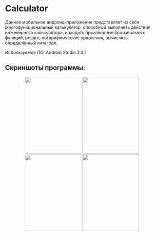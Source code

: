 # Calculator
<p>Данное мобильное андроид-приложение представляет из себя многофункциональный калькулятор, способный выполнять действия инженерного калькулятора, находить производные произвольных функций, решать логарифмические уравнения, вычислять определённый интеграл.</p>
<p><i>Используемое ПО:</i> Android Studio 3.0.1</p>
<h2 align="left"> Скриншоты программы:</h2>
<p align="center">
  <img src="https://image.ibb.co/drwRbb/s1.png" width="185" height="250">
  <img src="https://image.ibb.co/mCiiNG/s2.png" width="185" height="250">
  <img src="https://image.ibb.co/fjfKwb/s3.png" width="185" height="250">
  <img src="https://image.ibb.co/nppZUw/s4.png" width="185" height="250">
</p>
